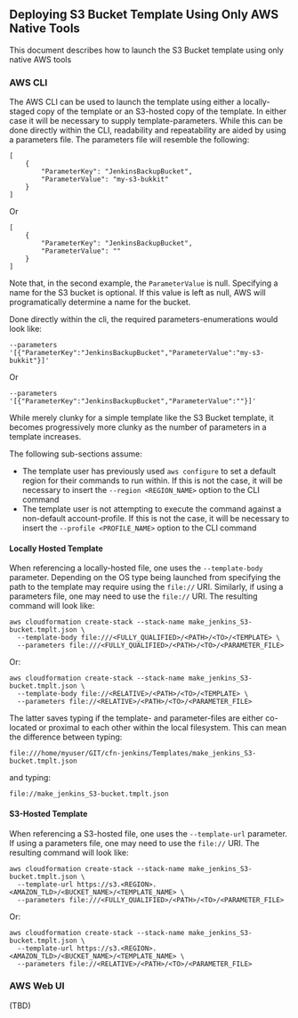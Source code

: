 ## Deploying S3 Bucket Template Using Only AWS Native Tools

This document describes how to launch the S3 Bucket template using only native AWS tools

### AWS CLI

The AWS CLI can be used to launch the template using either a locally-staged copy of the template or an S3-hosted copy of the template. In either case it will be necessary to supply template-parameters. While this can be done directly within the CLI, readability and repeatability are aided by using a parameters file. The parameters file will resemble the following:

~~~~
[
    {
        "ParameterKey": "JenkinsBackupBucket",
        "ParameterValue": "my-s3-bukkit"
    }
]
~~~~

Or

~~~~
[
    {
        "ParameterKey": "JenkinsBackupBucket",
        "ParameterValue": ""
    }
]
~~~~

Note that, in the second example, the `ParameterValue` is null. Specifying a name for the S3 bucket is optional. If this value is left as null, AWS will programatically determine a name for the bucket.

Done directly within the cli, the required parameters-enumerations would look like:

~~~~
--parameters '[{"ParameterKey":"JenkinsBackupBucket","ParameterValue":"my-s3-bukkit"}]'
~~~~

Or

~~~~
--parameters '[{"ParameterKey":"JenkinsBackupBucket","ParameterValue":""}]'
~~~~

While merely clunky for a simple template like the S3 Bucket template, it becomes progressively more clunky as the number of parameters in a template increases.

The following sub-sections assume:
- The template user has previously used `aws configure` to set a default region for their commands to run within. If this is not the case, it will be necessary to insert the `--region <REGION_NAME>` option to the CLI command
- The template user is not attempting to execute the command against a non-default account-profile. If this is not the case, it will be necessary to insert the `--profile <PROFILE_NAME>` option to the CLI command

#### Locally Hosted Template

When referencing a locally-hosted file, one uses the `--template-body` parameter. Depending on the OS type being launched from specifying the path to the template may require using the `file://` URI. Similarly, if using a parameters file, one may need to use the `file://` URI. The resulting command will look like:

~~~~
aws cloudformation create-stack --stack-name make_jenkins_S3-bucket.tmplt.json \
  --template-body file:///<FULLY_QUALIFIED>/<PATH>/<TO>/<TEMPLATE> \
  --parameters file:///<FULLY_QUALIFIED>/<PATH>/<TO>/<PARAMETER_FILE>
~~~~

Or:

~~~~
aws cloudformation create-stack --stack-name make_jenkins_S3-bucket.tmplt.json \
  --template-body file://<RELATIVE>/<PATH>/<TO>/<TEMPLATE> \
  --parameters file://<RELATIVE>/<PATH>/<TO>/<PARAMETER_FILE>
~~~~

The latter saves typing if the template- and parameter-files are either co-located or proximal to each other within the local filesystem. This can mean the difference between typing:

`file:///home/myuser/GIT/cfn-jenkins/Templates/make_jenkins_S3-bucket.tmplt.json`

and typing:

`file://make_jenkins_S3-bucket.tmplt.json`

#### S3-Hosted Template

When referencing a S3-hosted file, one uses the `--template-url` parameter. If using a parameters file, one may need to use the `file://` URI. The resulting command will look like:

~~~~
aws cloudformation create-stack --stack-name make_jenkins_S3-bucket.tmplt.json \
  --template-url https://s3.<REGION>.<AMAZON_TLD>/<BUCKET_NAME>/<TEMPLATE_NAME> \
  --parameters file:///<FULLY_QUALIFIED>/<PATH>/<TO>/<PARAMETER_FILE>
~~~~

Or:

~~~~
aws cloudformation create-stack --stack-name make_jenkins_S3-bucket.tmplt.json \
  --template-url https://s3.<REGION>.<AMAZON_TLD>/<BUCKET_NAME>/<TEMPLATE_NAME> \
  --parameters file://<RELATIVE>/<PATH>/<TO>/<PARAMETER_FILE>
~~~~

### AWS Web UI

(TBD)

